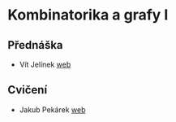 ﻿# Kombinatorika a grafy I  
## Přednáška  

- Vít Jelínek [web](https://iuuk.mff.cuni.cz/~jelinek/)  

## Cvičení  

- Jakub Pekárek [web](https://iuuk.mff.cuni.cz/~pekarej/)  

